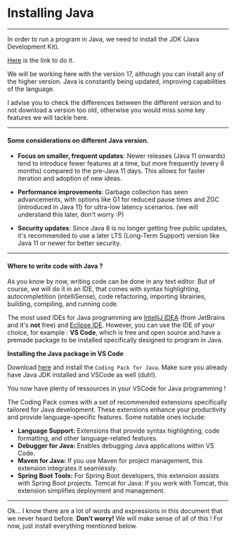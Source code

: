 # Installing Java

---

In order to run a program in Java, we need to install the JDK (Java Development Kit).

[Here](https://www.oracle.com/java/technologies/downloads/) is the link to do it.

We will be working here with the version 17, although you can install any of the higher version. Java is constantly being updated, improving capabilities of the language.

I advise you to check the differences between the different version and to not download a version too old, otherwise you would miss some key features we will tackle here.

---

#### Some considerations on different Java version.

- **Focus on smaller, frequent updates**: Newer releases (Java 11 onwards) tend to introduce fewer features at a time, but more frequently (every 6 months) compared to the pre-Java 11 days. This allows for faster iteration and adoption of new ideas.

- **Performance improvements**: Garbage collection has seen advancements, with options like G1 for reduced pause times and ZGC (introduced in Java 11) for ultra-low latency scenarios. (we will understand this later, don't worry :P)

- **Security updates**: Since Java 8 is no longer getting free public updates, it's recommended to use a later LTS (Long-Term Support) version like Java 11 or newer for better security.

---

#### Where to write code with Java ?

As you know by now, writing code can be done in any text editor. But of course, we will do it in an IDE, that comes with syntax highlighting, autocompletition (intelliSense), code refactoring, importing librairies, building, compiling, and running code.

The most used IDEs for Java programming are [IntelliJ IDEA](https://www.jetbrains.com/idea/) (from JetBrains and it's **not** free) and [Eclipse IDE](https://eclipseide.org/). However, you can use the IDE of your choice, for example : **VS Code**, which is free and open source and have a premade package to be installed specifically designed to program in Java.

**Installing the Java package in VS Code**

Download [here](https://code.visualstudio.com/docs/java/java-tutorial) and install the `Coding Pack for Java`. Make sure you already have Java JDK installed and VSCode as well (duh!).

You now have plenty of ressources in your VSCode for Java programming !

The Coding Pack comes with a set of recommended extensions specifically tailored for Java development. These extensions enhance your productivity and provide language-specific features. Some notable ones include:

- **Language Support:** Extensions that provide syntax highlighting, code formatting, and other language-related features.
- **Debugger for Java:** Enables debugging Java applications within VS Code.
- **Maven for Java:** If you use Maven for project management, this extension integrates it seamlessly.
- **Spring Boot Tools:** For Spring Boot developers, this extension assists with Spring Boot projects.
  Tomcat for Java: If you work with Tomcat, this extension simplifies deployment and management.

---

Ok... I know there are a lot of words and expressions in this document that we never heard before. **Don't worry!** We will make sense of all of this ! For now, just install everything mentioned below.
